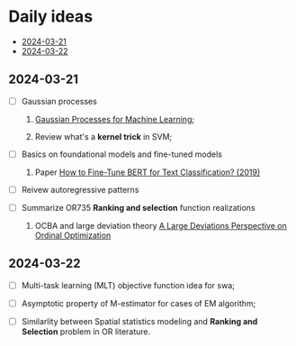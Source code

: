 # Daily ideas

* [2024-03-21](#2024-03-21)
* [2024-03-22](#2024-03-22)

## 2024-03-21

* [ ] Gaussian processes

    1. [Gaussian Processes for Machine Learning](https://gaussianprocess.org/gpml/chapters/);

    1. Review what's a **kernel trick** in SVM;

* [ ] Basics on foundational models and fine-tuned models

    1. Paper [How to Fine-Tune BERT for Text Classification? (2019)](https://arxiv.org/abs/1905.05583)

* [ ] Reivew autoregressive patterns

* [ ] Summarize OR735 **Ranking and selection** function realizations

    1. OCBA and large deviation theory [A Large Deviations Perspective on Ordinal Optimization](https://web.stanford.edu/~glynn/papers/2004/GJuneja04.html)

## 2024-03-22

* [ ] Multi-task learning (MLT) objective function idea for swa;

* [ ] Asymptotic property of M-estimator for cases of EM algorithm;

* [ ] Similarlity between Spatial statistics modeling and **Ranking and Selection** problem in OR literature.
